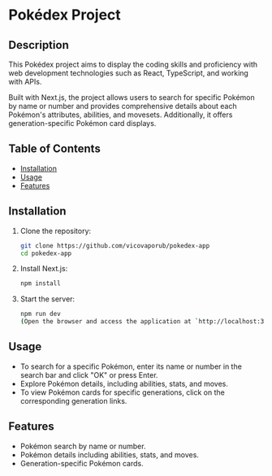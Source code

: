 # Pokédex Project

## Description

This Pokédex project aims to display the coding skills and proficiency with web development technologies such as React, TypeScript, and working with APIs.

Built with Next.js, the project allows users to search for specific Pokémon by name or number and provides comprehensive details about each Pokémon's attributes, abilities, and movesets. Additionally, it offers generation-specific Pokémon card displays.


## Table of Contents

- [Installation](#installation)
- [Usage](#usage)
- [Features](#features)

## Installation

1. Clone the repository:

   ```bash
   git clone https://github.com/vicovaporub/pokedex-app
   cd pokedex-app

2. Install Next.js:
    ```bash
    npm install 

3. Start the server:
    ```bash
    npm run dev
    (Open the browser and access the application at `http://localhost:3000`)

## Usage
- To search for a specific Pokémon, enter its name or number in the search bar and click "OK" or press Enter.
- Explore Pokémon details, including abilities, stats, and moves.
- To view Pokémon cards for specific generations, click on the corresponding generation links.

## Features
- Pokémon search by name or number.
- Pokémon details including abilities, stats, and moves.
- Generation-specific Pokémon cards.